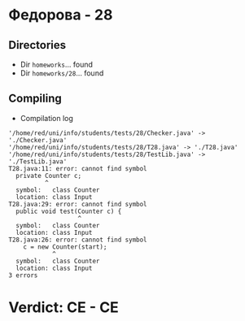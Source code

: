 # Федорова - 28
## Directories
- Dir `homeworks`... found
- Dir `homeworks/28`... found
## Compiling
- Compilation log
```
'/home/red/uni/info/students/tests/28/Checker.java' -> './Checker.java'
'/home/red/uni/info/students/tests/28/T28.java' -> './T28.java'
'/home/red/uni/info/students/tests/28/TestLib.java' -> './TestLib.java'
T28.java:11: error: cannot find symbol
  private Counter c;
          ^
  symbol:   class Counter
  location: class Input
T28.java:29: error: cannot find symbol
  public void test(Counter c) {
                   ^
  symbol:   class Counter
  location: class Input
T28.java:26: error: cannot find symbol
    c = new Counter(start);
            ^
  symbol:   class Counter
  location: class Input
3 errors

```
# Verdict: **CE** - CE
